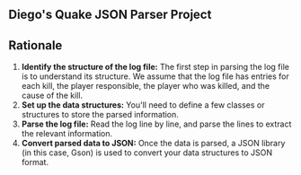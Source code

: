 Diego's Quake JSON Parser Project
--
## Rationale
1. **Identify the structure of the log file:** The first step in parsing the log file is to understand its structure. We assume that the log file has entries for each kill, the player responsible, the player who was killed, and the cause of the kill. 
2. **Set up the data structures:** You'll need to define a few classes or structures to store the parsed information. 
3. **Parse the log file:** Read the log line by line, and parse the lines to extract the relevant information. 
4. **Convert parsed data to JSON:** Once the data is parsed, a JSON library (in this case, Gson) is used to convert your data structures to JSON format.

